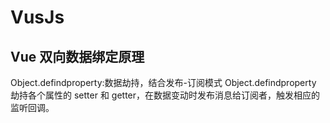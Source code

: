 # VusJs

## Vue 双向数据绑定原理

  Object.defindproperty:数据劫持，结合发布-订阅模式
  Object.defindproperty 劫持各个属性的 setter 和 getter，在数据变动时发布消息给订阅者，触发相应的监听回调。
